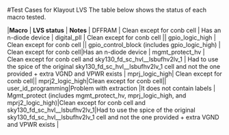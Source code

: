 #Test Cases for Klayout LVS
The table below shows the status of each macro tested. 

|**Macro** | **LVS status** | **Notes** |
DFFRAM    | Clean except for conb cell | Has an n-diode device |
digital_pll | Clean except for conb cell ||
gpio_logic_high | Clean except for conb cell ||
gpio_control_block (includes gpio_logic_high) | Clean except for conb cell|Has an n-diode device |
mgmt_protect_hv | Clean except for conb cell and sky130_fd_sc_hvl__lsbufhv2lv_1 | Had to use the spice of the original sky130_fd_sc_hvl__lsbufhv2lv_1 cell and not the one provided + extra VGND and VPWR exists |
mprj_logic_high| Clean except for conb cell||
mprj2_logic_high|Clean except for conb cell||
user_id_programming|Problem with extraction |It does not contain labels |
Mgmt_protect (includes mgmt_protect_hv, mprj_logic_high, and mprj2_logic_high)|Clean except for conb cell and sky130_fd_sc_hvl__lsbufhv2lv_1|Had to use the spice of the original sky130_fd_sc_hvl__lsbufhv2lv_1 cell and not the one provided + extra VGND and VPWR exists |







